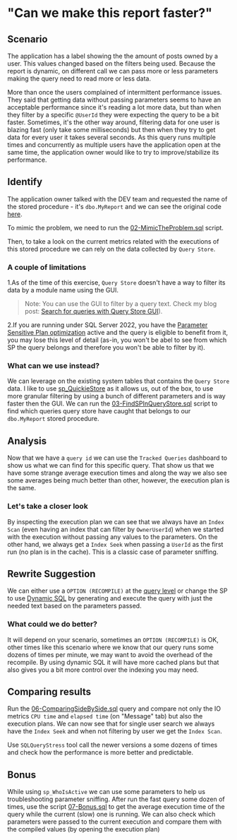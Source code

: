 # "Can we make this report faster?"

## Scenario

The application has a label showing the the amount of posts owned by a user.
This values changed based on the filters being used. Because the report is dynamic, on different call we can pass more or less parameters making the query need to read more or less data.

More than once the users complained of intermittent performance issues.
They said that getting data without passing parameters seems to have an acceptable performance since it's reading a lot more data, but than when they filter by a specific `@UserId` they were expecting the query to be a bit faster.
Sometimes, it's the other way around, filtering data for one user is blazing fast (only take some milliseconds) but then when they try to get data for every user it takes several seconds.
As this query runs multiple times and concurrently as multiple users have the application open at the same time, the application owner would like to try to improve/stabilize its performance.

## Identify

The application owner talked with the DEV team and requested the name of the stored procedure - it's `dbo.MyReport` and we can see the original code [here](.\01-Original.sql).

To mimic the problem, we need to run the [02-MimicTheProblem.sql](.\02-MimicTheProblem.sql) script.

Then, to take a look on the current metrics related with the executions of this stored procedure we can rely on the data collected by `Query Store`.

### A couple of limitations

1.As of the time of this exercise, `Query Store` doesn't have a way to filter its data by a module name using the GUI.

> Note: You can use the GUI to filter by a query text. Check my blog post: [Search for queries with Query Store GUI](https://claudioessilva.eu/2024/01/29/Search-for-queries-with-Query-Store-GUI/)).

2.If you are running under SQL Server 2022, you have the [Parameter Sensitive Plan optimization](https://learn.microsoft.com/en-us/sql/relational-databases/performance/parameter-sensitive-plan-optimization) active and the query is eligible to benefit from it, you may lose this level of detail (as-in, you won't be abel to see from which SP the query belongs and therefore you won't be able to filter by it).

### What can we use instead?

We can leverage on the existing system tables that contains the `Query Store` data.
I like to use [sp_QuickieStore](https://github.com/erikdarlingdata/DarlingData/tree/main/sp_QuickieStore) as it allows us, out of the box, to use more granular filtering by using a bunch of different parameters and is way faster then the GUI.
We can run the [03-FindSPInQueryStore.sql](.\03-FindSPInQueryStore.sql) script to find which queries query store have caught that belongs to our `dbo.MyReport` stored procedure.

## Analysis

Now that we have a `query id` we can use the `Tracked Queries` dashboard to show us what we can find for this specific query.
That show us that we have some strange average execution times and along the way we also see some averages being much better than other, however, the execution plan is the same.

### Let's take a closer look

By inspecting the execution plan we can see that we always have an `Index Scan` (even having an index that can filter by `OwnerUserId`) when we started with the execution without passing any values to the parameters.
On the other hand, we always get a `Index Seek` when passing a `UserId` as the first run (no plan is in the cache).
This is a classic case of parameter sniffing.

## Rewrite Suggestion

We can either use a `OPTION (RECOMPILE)` at the [query level](.\04-RecompileVersion.sql) or change the SP to use [Dynamic SQL](.\05-DynamicVersion.sql) by generating and execute the query with just the needed text based on the parameters passed.

### What could we do better?

It will depend on your scenario, sometimes an `OPTION (RECOMPILE)` is OK, other times like this scenario where we know that our query runs some dozens of times per minute, we may want to avoid the overhead of the recompile.
By using dynamic SQL it will have more cached plans but that also gives you a bit more control over the indexing you may need.

## Comparing results

Run the [06-ComparingSideBySide.sql](.\06-ComparingSideBySide.sql) query and compare not only the IO metrics `CPU time` and `elapsed time` (on "Message" tab) but also the execution plans.
We can now see that for single user search we always have the `Index Seek` and when not filtering by user we get the `Index Scan`.

Use `SQLQueryStress` tool call the newer versions a some dozens of times and check how the performance is more better and predictable.

## Bonus

While using `sp_WhoIsActive` we can use some parameters to help us troubleshooting parameter sniffing.
After run the fast query some dozen of times, use the script [07-Bonus.sql](.\07-Bonus.sql) to get the average execution time of the query while the current (slow) one is running.
We can also check which parameters were passed to the current execution and compare them with the compiled values (by opening the execution plan)
